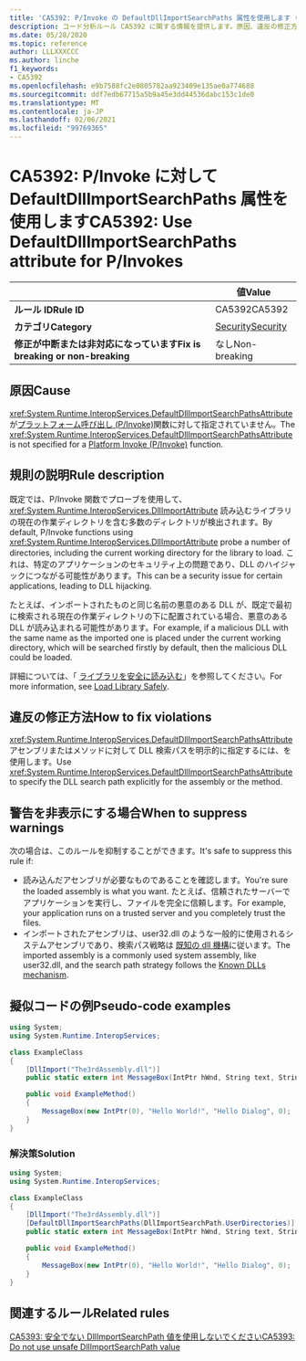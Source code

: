 ```yaml
---
title: 'CA5392: P/Invoke の DefaultDllImportSearchPaths 属性を使用します (コード分析)'
description: コード分析ルール CA5392 に関する情報を提供します。原因、違反の修正方法、非表示にするタイミングなどが含まれます。
ms.date: 05/28/2020
ms.topic: reference
author: LLLXXXCCC
ms.author: linche
f1_keywords:
- CA5392
ms.openlocfilehash: e9b7588fc2e0805782aa923409e135ae0a774688
ms.sourcegitcommit: ddf7edb67715a5b9a45e3dd44536dabc153c1de0
ms.translationtype: MT
ms.contentlocale: ja-JP
ms.lasthandoff: 02/06/2021
ms.locfileid: "99769365"
---
```

# <a name="ca5392-use-defaultdllimportsearchpaths-attribute-for-pinvokes"></a><span data-ttu-id="a6014-103">CA5392: P/Invoke に対して DefaultDllImportSearchPaths 属性を使用します</span><span class="sxs-lookup"><span data-stu-id="a6014-103">CA5392: Use DefaultDllImportSearchPaths attribute for P/Invokes</span></span>

| | <span data-ttu-id="a6014-104">値</span><span class="sxs-lookup"><span data-stu-id="a6014-104">Value</span></span> |
|-|-|
| <span data-ttu-id="a6014-105">**ルール ID**</span><span class="sxs-lookup"><span data-stu-id="a6014-105">**Rule ID**</span></span> |<span data-ttu-id="a6014-106">CA5392</span><span class="sxs-lookup"><span data-stu-id="a6014-106">CA5392</span></span>|
| <span data-ttu-id="a6014-107">**カテゴリ**</span><span class="sxs-lookup"><span data-stu-id="a6014-107">**Category**</span></span> |[<span data-ttu-id="a6014-108">Security</span><span class="sxs-lookup"><span data-stu-id="a6014-108">Security</span></span>](security-warnings.md)|
| <span data-ttu-id="a6014-109">**修正が中断または非対応になっています**</span><span class="sxs-lookup"><span data-stu-id="a6014-109">**Fix is breaking or non-breaking**</span></span> |<span data-ttu-id="a6014-110">なし</span><span class="sxs-lookup"><span data-stu-id="a6014-110">Non-breaking</span></span>|

## <a name="cause"></a><span data-ttu-id="a6014-111">原因</span><span class="sxs-lookup"><span data-stu-id="a6014-111">Cause</span></span>

<span data-ttu-id="a6014-112"><xref:System.Runtime.InteropServices.DefaultDllImportSearchPathsAttribute>が[プラットフォーム呼び出し (P/Invoke)](../../../standard/native-interop/pinvoke.md)関数に対して指定されていません。</span><span class="sxs-lookup"><span data-stu-id="a6014-112">The <xref:System.Runtime.InteropServices.DefaultDllImportSearchPathsAttribute> is not specified for a [Platform Invoke (P/Invoke)](../../../standard/native-interop/pinvoke.md) function.</span></span>

## <a name="rule-description"></a><span data-ttu-id="a6014-113">規則の説明</span><span class="sxs-lookup"><span data-stu-id="a6014-113">Rule description</span></span>

<span data-ttu-id="a6014-114">既定では、P/Invoke 関数でプローブを使用して、 <xref:System.Runtime.InteropServices.DllImportAttribute> 読み込むライブラリの現在の作業ディレクトリを含む多数のディレクトリが検出されます。</span><span class="sxs-lookup"><span data-stu-id="a6014-114">By default, P/Invoke functions using <xref:System.Runtime.InteropServices.DllImportAttribute> probe a number of directories, including the current working directory for the library to load.</span></span> <span data-ttu-id="a6014-115">これは、特定のアプリケーションのセキュリティ上の問題であり、DLL のハイジャックにつながる可能性があります。</span><span class="sxs-lookup"><span data-stu-id="a6014-115">This can be a security issue for certain applications, leading to DLL hijacking.</span></span>

<span data-ttu-id="a6014-116">たとえば、インポートされたものと同じ名前の悪意のある DLL が、既定で最初に検索される現在の作業ディレクトリの下に配置されている場合、悪意のある DLL が読み込まれる可能性があります。</span><span class="sxs-lookup"><span data-stu-id="a6014-116">For example, if a malicious DLL with the same name as the imported one is placed under the current working directory, which will be searched firstly by default, then the malicious DLL could be loaded.</span></span>

<span data-ttu-id="a6014-117">詳細については、「 [ライブラリを安全に読み込む](https://msrc-blog.microsoft.com/2014/05/13/load-library-safely/)」を参照してください。</span><span class="sxs-lookup"><span data-stu-id="a6014-117">For more information, see [Load Library Safely](https://msrc-blog.microsoft.com/2014/05/13/load-library-safely/).</span></span>

## <a name="how-to-fix-violations"></a><span data-ttu-id="a6014-118">違反の修正方法</span><span class="sxs-lookup"><span data-stu-id="a6014-118">How to fix violations</span></span>

<span data-ttu-id="a6014-119"><xref:System.Runtime.InteropServices.DefaultDllImportSearchPathsAttribute>アセンブリまたはメソッドに対して DLL 検索パスを明示的に指定するには、を使用します。</span><span class="sxs-lookup"><span data-stu-id="a6014-119">Use <xref:System.Runtime.InteropServices.DefaultDllImportSearchPathsAttribute> to specify the DLL search path explicitly for the assembly or the method.</span></span>

## <a name="when-to-suppress-warnings"></a><span data-ttu-id="a6014-120">警告を非表示にする場合</span><span class="sxs-lookup"><span data-stu-id="a6014-120">When to suppress warnings</span></span>

<span data-ttu-id="a6014-121">次の場合は、このルールを抑制することができます。</span><span class="sxs-lookup"><span data-stu-id="a6014-121">It's safe to suppress this rule if:</span></span>

- <span data-ttu-id="a6014-122">読み込んだアセンブリが必要なものであることを確認します。</span><span class="sxs-lookup"><span data-stu-id="a6014-122">You're sure the loaded assembly is what you want.</span></span> <span data-ttu-id="a6014-123">たとえば、信頼されたサーバーでアプリケーションを実行し、ファイルを完全に信頼します。</span><span class="sxs-lookup"><span data-stu-id="a6014-123">For example, your application runs on a trusted server and you completely trust the files.</span></span>
- <span data-ttu-id="a6014-124">インポートされたアセンブリは、user32.dll のような一般的に使用されるシステムアセンブリであり、検索パス戦略は [既知の dll 機構](/archive/blogs/larryosterman/what-are-known-dlls-anyway)に従います。</span><span class="sxs-lookup"><span data-stu-id="a6014-124">The imported assembly is a commonly used system assembly, like user32.dll, and the search path strategy follows the [Known DLLs mechanism](/archive/blogs/larryosterman/what-are-known-dlls-anyway).</span></span>

## <a name="pseudo-code-examples"></a><span data-ttu-id="a6014-125">擬似コードの例</span><span class="sxs-lookup"><span data-stu-id="a6014-125">Pseudo-code examples</span></span>

```csharp
using System;
using System.Runtime.InteropServices;

class ExampleClass
{
    [DllImport("The3rdAssembly.dll")]
    public static extern int MessageBox(IntPtr hWnd, String text, String caption, uint type);

    public void ExampleMethod()
    {
        MessageBox(new IntPtr(0), "Hello World!", "Hello Dialog", 0);
    }
}
```

### <a name="solution"></a><span data-ttu-id="a6014-126">解決策</span><span class="sxs-lookup"><span data-stu-id="a6014-126">Solution</span></span>

```csharp
using System;
using System.Runtime.InteropServices;

class ExampleClass
{
    [DllImport("The3rdAssembly.dll")]
    [DefaultDllImportSearchPaths(DllImportSearchPath.UserDirectories)]
    public static extern int MessageBox(IntPtr hWnd, String text, String caption, uint type);

    public void ExampleMethod()
    {
        MessageBox(new IntPtr(0), "Hello World!", "Hello Dialog", 0);
    }
}
```

## <a name="related-rules"></a><span data-ttu-id="a6014-127">関連するルール</span><span class="sxs-lookup"><span data-stu-id="a6014-127">Related rules</span></span>

[<span data-ttu-id="a6014-128">CA5393: 安全でない DllImportSearchPath 値を使用しないでください</span><span class="sxs-lookup"><span data-stu-id="a6014-128">CA5393: Do not use unsafe DllImportSearchPath value</span></span>](ca5393.md)
